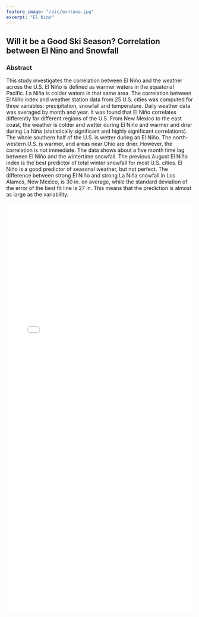 ```yaml
---
feature_image: "/pic/montana.jpg"
excerpt: "El Nino"
---
```

## Will it be a Good Ski Season? Correlation between El Nino and Snowfall 
 

### Abstract

This study investigates the correlation between El Niño and the weather across the U.S. El Niño is defined as warmer waters in the equatorial Pacific. La Niña is colder waters in that same area. The correlation between El Niño index and weather station data from 25 U.S. cities was computed for three variables: precipitation, snowfall and temperature. Daily weather data was averaged by month and year. It was found that El Niño correlates differently for different regions of the U.S. From New Mexico to the east coast, the weather is colder and wetter during El Niño and warmer and drier during La Niña (statistically significant and highly significant correlations). The whole southern half of the U.S. is wetter during an El Niño. The north-western U.S. is warmer, and areas near Ohio are drier. However, the correlation is not immediate. The data shows about a five month time lag between El Niño and the wintertime snowfall. The previous August El Niño index is the best predictor of total winter snowfall for most U.S. cities. El Niño is a good predictor of seasonal weather, but not perfect. The difference between strong El Niño and strong La Niña snowfall in Los Alamos, New Mexico, is 30 in. on average, while the standard deviation of the error of the best fit line is 27 in. This means that the prediction is almost as large as the variability.



<object data="/pdf/PetersenLillian2015nmas.pdf" tyse="application/pdf" width="100%" height="1100">
<iframe src="/pdf/PetersenLillian2015nmas.pdf" width="100%" height="1100" style="border: none;">
This browser does not support PDFs. Please download the PDF to view it: <a href="/pdf/PetersenLillian2015nmas.pdf">Download PDF</a>
</iframe>
</object>
